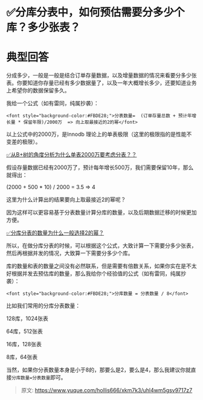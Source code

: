 # ✅分库分表中，如何预估需要分多少个库？多少张表？

# 典型回答


分成多少，一般是一般是结合订单存量数据，以及增量数据的情况来看要分多少张表。你要知道你存量已经有多少数据量了，以及一年大概增长多少，还要知道业务上希望你的数据保留多久。



我给一个公式（如有雷同，纯属抄袭）：



`<font style="background-color:#FBDE28;">分表数量=  (订单存量总数 + 预计年增长量 * 保留年限)/2000万  => 向上取最接近的2的幂</font>`

<font style="background-color:#FBDE28;"></font>

以上公式中的2000万，是Innodb 理论上的单表极限（这里的极限指的是性能不变差的极限）。



[✅从B+树的角度分析为什么单表2000万要考虑分表？？](https://www.yuque.com/hollis666/xkm7k3/ovg68pfik2vo2eh8)



假设存量数据已经有2000万了，预计每年增长500万，我们需要保留10年，那么就得出：



(2000 + 500 * 10) / 2000 = 3.5  => 4



这里为什么计算出的结果要向上取最接近2的幂呢？



因为这样可以更容易基于分表数量计算分库的数量，以及后期数据迁移的时候更加方便。

[✅分库分表的数量为什么一般选择2的幂？](https://www.yuque.com/hollis666/xkm7k3/gy0gtl66vv1vmllq)



所以，在做分库分表的时候，可以根据这个公式，大致计算一下需要分多少张表，然后再根据并发的情况，大致算一下需要分多少个库。



库的数量和表的数量之间没有必然联系，但是需要有倍数关系，如果你实在是不太好根据并发去预估库的数量，那么我给你个经验值的公式（如有雷同，纯属抄袭）：



`<font style="background-color:#FBDE28;">分库数量 = 分表数量 / 8</font>`



比如我们常用的分库分表数量：



128库，1024张表

64库，512张表

16库，128张表

8库，64张表



当然，如果你分表数量本身是小于8的，那要么是2，要么是4，那么我建议你就直接`分库数量=分表数量`即可。



> 原文: <https://www.yuque.com/hollis666/xkm7k3/uhl4wm5gsv9717z7>
